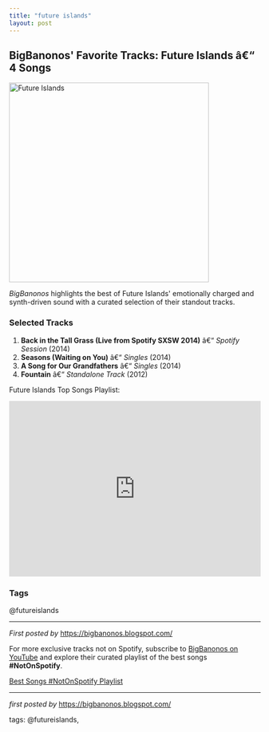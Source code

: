 ```yaml
---
title: "future islands"
layout: post
---
```

<h2>BigBanonos' Favorite Tracks: Future Islands â€“ 4 Songs</h2> <div > <a href="https://static.independent.co.uk/2020/10/06/15/newFile-6.jpg"> <img src="https://static.independent.co.uk/2020/10/06/15/newFile-6.jpg" alt="Future Islands" width="400" /> </a>
</div> <p><em>BigBanonos</em> highlights the best of Future Islands' emotionally charged and synth-driven sound with a curated selection of their standout tracks.</p> <h3>Selected Tracks</h3>
<ol> <li><strong>Back in the Tall Grass (Live from Spotify SXSW 2014)</strong> â€“ <em>Spotify Session</em> (2014)</li> <li><strong>Seasons (Waiting on You)</strong> â€“ <em>Singles</em> (2014)</li> <li><strong>A Song for Our Grandfathers</strong> â€“ <em>Singles</em> (2014)</li> <li><strong>Fountain</strong> â€“ <em>Standalone Track</em> (2012)</li>
</ol> <p>Future Islands Top Songs Playlist:</p>
<iframe src="https://open.spotify.com/embed/playlist/23b6ZxSOuXSe0WsuKmH3oq?utm_source=generator" width="100%" height="352" frameBorder="0" allowfullscreen="" allow="autoplay; clipboard-write; encrypted-media; fullscreen; picture-in-picture" loading="lazy"></iframe> <h3>Tags</h3>
<p>@futureislands</p> <hr />
<p><em>First posted by</em> <a href="https://bigbanonos.blogspot.com/" rel="noopener" target="_new">https://bigbanonos.blogspot.com/</a></p>


<!--Subscribe and Playlist Links-->
<div>
    <p>For more exclusive tracks not on Spotify, subscribe to <a href="https://www.youtube.com/@BigBanonos" target="_blank">BigBanonos on YouTube</a> and explore their curated playlist of the best songs <strong>#NotOnSpotify</strong>.</p>
    <p><a href="https://www.youtube.com/playlist?list=PLtuNtuTatqI0kFahUCbtbfenC_ET5O_tr" target="_blank">Best Songs #NotOnSpotify Playlist<br /></a></p></div>

<hr />

<p><em>first posted by</em> <a href="https://bigbanonos.blogspot.com/" rel="noopener" target="_new">https://bigbanonos.blogspot.com/</a></p>

<p>tags: @futureislands,</p>
